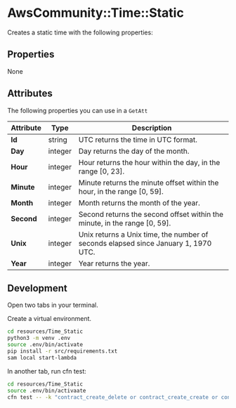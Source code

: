 # AwsCommunity::Time::Static

Creates a static time with the following properties:

## Properties
None

## Attributes
The following properties you can use in a `GetAtt`

| Attribute  | Type | Description |
| ------------- | ------------- | ------------- |
| **Id**  | string  | UTC returns the time in UTC format.
| **Day**  | integer  | Day returns the day of the month.
| **Hour** | integer  | Hour returns the hour within the day, in the range [0, 23].
| **Minute** | integer  | Minute returns the minute offset within the hour, in the range [0, 59].
| **Month** | integer  | Month returns the month of the year.
| **Second** | integer  | Second returns the second offset within the minute, in the range [0, 59].
| **Unix** | integer  | Unix returns a Unix time, the number of seconds elapsed since January 1, 1970 UTC.
| **Year** | integer  | Year returns the year.


## Development

Open two tabs in your terminal.

Create a virtual environment.

```sh
cd resources/Time_Static
python3 -m venv .env
source .env/bin/activate
pip install -r src/requirements.txt
sam local start-lambda
```

In another tab, run cfn test:

```sh
cd resources/Time_Static
source .env/bin/activaate
cfn test -- -k "contract_create_delete or contract_create_create or contract_create_read or contract_check_asserts_work"
```
